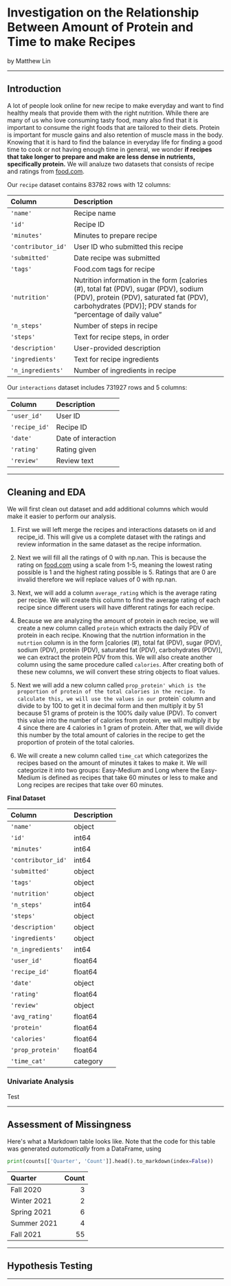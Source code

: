 # Investigation on the Relationship Between Amount of Protein and Time to make Recipes

by Matthew Lin

---

## Introduction

A lot of people look online for new recipe to make everyday and want to find healthy meals that provide them with the right nutrition. While there are many of us who love consuming tasty food, many also find that it is important to consume the right foods that are tailored to their diets. Protein is important for muscle gains and also retention of muscle mass in the body. Knowing that it is hard to find the balance in everyday life for finding a good time to cook or not having enough time in general, we wonder **if recipes that take longer to prepare and make are less dense in nutrients, specifically protein.** We will analuze two datasets that consists of recipe and ratings from [food.com](https://www.food.com/).

Our `recipe` dataset contains 83782 rows with 12 columns:

| Column             | Description                                                                                                                                                                                       |
| :----------------- | :------------------------------------------------------------------------------------------------------------------------------------------------------------------------------------------------ |
| `'name'`           | Recipe name                                                                                                                                                                                       |
| `'id'`             | Recipe ID                                                                                                                                                                                         |
| `'minutes'`        | Minutes to prepare recipe                                                                                                                                                                         |
| `'contributor_id'` | User ID who submitted this recipe                                                                                                                                                                 |
| `'submitted'`      | Date recipe was submitted                                                                                                                                                                         |
| `'tags'`           | Food.com tags for recipe                                                                                                                                                                          |
| `'nutrition'`      | Nutrition information in the form [calories (#), total fat (PDV), sugar (PDV), sodium (PDV), protein (PDV), saturated fat (PDV), carbohydrates (PDV)]; PDV stands for “percentage of daily value” |
| `'n_steps'`        | Number of steps in recipe                                                                                                                                                                         |
| `'steps'`          | Text for recipe steps, in order                                                                                                                                                                   |
| `'description'`    | User-provided description                                                                                                                                                                         |
| `'ingredients'`    | Text for recipe ingredients                                                                                                                                                                       |
| `'n_ingredients'`  | Number of ingredients in recipe                                                                                                                                                                   |

Our `interactions` dataset includes 731927 rows and 5 columns:

| Column        | Description         |
| :------------ | :------------------ |
| `'user_id'`   | User ID             |
| `'recipe_id'` | Recipe ID           |
| `'date'`      | Date of interaction |
| `'rating'`    | Rating given        |
| `'review'`    | Review text         |

---

## Cleaning and EDA

We will first clean out dataset and add additional columns which would make it easier to perform our analysis.

1. First we will left merge the recipes and interactions datasets on id and recipe_id. This will give us a complete dataset with the ratings and review information in the same dataset as the recipe information.

2. Next we will fill all the ratings of 0 with np.nan. This is because the rating on [food.com](https://www.food.com/) using a scale from 1-5, meaning the lowest rating possible is 1 and the highest rating possible is 5. Ratings that are 0 are invalid therefore we will replace values of 0 with np.nan.

3. Next, we will add a column `average_rating` which is the average rating per recipe. We will create this column to find the average rating of each recipe since different users will have different ratings for each recipe.

4. Because we are analyzing the amount of protein in each recipe, we will create a new column called `protein` which extracts the daily PDV of protein in each recipe. Knowing that the nutrtion information in the `nutrtion` column is in the form [calories (#), total fat (PDV), sugar (PDV), sodium (PDV), protein (PDV), saturated fat (PDV), carbohydrates (PDV)], we can extract the protein PDV from this. We will also create another column using the same procedure called `calories`. After creating both of these new columns, we will convert these string objects to float values.

5. Next we will add a new column called `prop_protein' which is the proportion of protein of the total calories in the recipe. To calculate this, we will use the values in our `protein` column and divide to by 100 to get it in decimal form and then multiply it by 51 because 51 grams of protein is the 100% daily value (PDV). To convert this value into the number of calories from protein, we will multiply it by 4 since there are 4 calories in 1 gram of protein. After that, we will divide this number by the total amount of calories in the recipe to get the proportion of protein of the total calories.

6. We will create a new column called `time_cat` which categorizes the recipes based on the amount of minutes it takes to make it. We will categorize it into two groups: Easy-Medium and Long where the Easy-Medium is defined as recipes that take 60 minutes or less to make and Long recipes are recipes that take over 60 minutes.


**Final Dataset**

|  Column        | Description |
|:---------------|:---------|
| `'name'`           | object   |
| `'id'`             | int64    |
| `'minutes'`        | int64    |
| `'contributor_id'` | int64    |
| `'submitted'`      | object   |
| `'tags'`           | object   |
| `'nutrition'`      | object   |
| `'n_steps'`        | int64    |
| `'steps'`          | object   |
| `'description'`    | object   |
| `'ingredients'`    | object   |
| `'n_ingredients'`  | int64    |
| `'user_id'`        | float64  |
| `'recipe_id'`      | float64  |
| `'date'`           | object   |
| `'rating'`         | float64  |
| `'review'`         | object   |
| `'avg_rating'`     | float64  |
| `'protein'`        | float64  |
| `'calories'`       | float64  |
| `'prop_protein'`   | float64  |
| `'time_cat'`       | category |



### Univariate Analysis

Test

---

## Assessment of Missingness

Here's what a Markdown table looks like. Note that the code for this table was generated _automatically_ from a DataFrame, using

```py
print(counts[['Quarter', 'Count']].head().to_markdown(index=False))
```

| Quarter     |   Count |
|:------------|--------:|
| Fall 2020   |       3 |
| Winter 2021 |       2 |
| Spring 2021 |       6 |
| Summer 2021 |       4 |
| Fall 2021   |      55 |

---

## Hypothesis Testing


---
